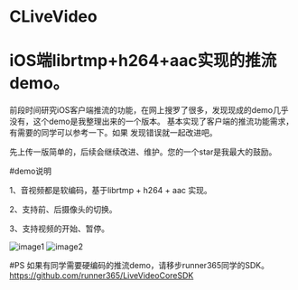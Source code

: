 # CLiveVideo
# iOS端librtmp+h264+aac实现的推流demo。

前段时间研究iOS客户端推流的功能，在网上搜罗了很多，发现现成的demo几乎没有，这个demo是我整理出来的一个版本。
基本实现了客户端的推流功能需求，有需要的同学可以参考一下。如果
发现错误就一起改进吧。

先上传一版简单的，后续会继续改进、维护。您的一个star是我最大的鼓励。

#demo说明

1、音视频都是软编码，基于librtmp + h264 + aac 实现。

2、支持前、后摄像头的切换。

3、支持视频的开始、暂停。

![image1](https://github.com/wayne798/CLiveVideo/blob/master/CLiveVideo/CLiveVideo/img1.PNG)
![image2](https://github.com/wayne798/CLiveVideo/blob/master/CLiveVideo/CLiveVideo/img2.PNG)

#PS
如果有同学需要硬编码的推流demo，请移步runner365同学的SDK。
https://github.com/runner365/LiveVideoCoreSDK
